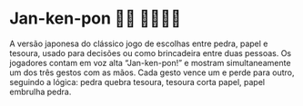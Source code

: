 # Jan-ken-pon 👊🏻 ✋🏻✌🏻

A versão japonesa do clássico jogo de escolhas entre pedra, papel e tesoura, usado para decisões ou
como brincadeira entre duas pessoas. Os jogadores contam em voz alta “Jan-ken-pon!” e mostram
simultaneamente um dos três gestos com as mãos. Cada gesto vence um e perde para outro, seguindo a
lógica: pedra quebra tesoura, tesoura corta papel, papel embrulha pedra.